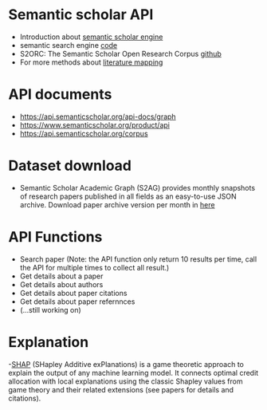 # Semantic scholar API
- Introduction about [semantic scholar engine](https://blog.allenai.org/building-a-better-search-engine-for-semantic-scholar-ea23a0b661e7)
- semantic search engine [code](https://github.com/allenai/s2search)
- S2ORC: The Semantic Scholar Open Research Corpus [github](https://github.com/allenai/s2orc)
- For more methods about [literature mapping](https://aarontay.medium.com/3-new-tools-to-try-for-literature-mapping-connected-papers-inciteful-and-litmaps-a399f27622a)


# API documents
- https://api.semanticscholar.org/api-docs/graph
- https://www.semanticscholar.org/product/api
- https://api.semanticscholar.org/corpus

# Dataset download
- Semantic Scholar Academic Graph (S2AG) provides monthly snapshots of research papers published in all fields as an easy-to-use JSON archive. Download paper archive version per month in [here](https://api.semanticscholar.org/corpus/download/)

# API Functions
- Search paper (Note: the API function only return 10 results per time, call the API for multiple times to collect all result.)
- Get details about a paper
- Get details about authors
- Get details about paper citations
- Get details about paper refernnces
- (...still working on)

# Explanation
-[SHAP](https://github.com/slundberg/shap) (SHapley Additive exPlanations) is a game theoretic approach to explain the output of any machine learning model. It connects optimal credit allocation with local explanations using the classic Shapley values from game theory and their related extensions (see papers for details and citations).








